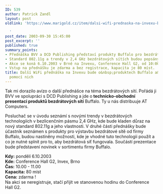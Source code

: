 ```yaml
---
ID: 539
author: Patrick Zandl
layout: post
oldlink: 'https://www.marigold.cz/item/dalsi-wifi-prednaska-na-invexu-bude-o-produktech-buffalo-a-reseni-pomoci-nich

  '
post_date: 2003-09-30 15:45:00
post_excerpt: ''
published: true
summary_points:
- Přednáška BVV a DCD Publishing představí produkty Buffalo pro bezdrátové sítě.
- Standard 802.11g a trendy v 2,4 GHz bezdrátových sítích budou popsány.
- Akce se koná 6.10.2003 v Brně na Invexu, Conference Hall G2, od 10:00.
- Vstup na přednášku je zdarma a bez registrace, kapacita je 80 míst.
title: Další WiFi přednáška na Invexu bude o&nbsp;produktech Buffalo a&nbsp;řešení
  pomocí nich
---
```


<p>
Tak mi dorazilo avízo o další přednášce na téma bezdrátových sítí. Pořádá ji BVV ve spolupráci s DCD Publishing a jde o<STRONG> technicko-obchodní presentaci produktů bezdrátových sítí</STRONG> Buffalo. Ty u nás distribuuje AT Computers. </p>

<p>
Posluchač se v úvodu seznámí s novými trendy v bezdrátových technologiích v bezlicenčním pásmu 2,4 GHz, kde bude kladen důraz na nový standard 802.11g a jeho vlastnosti. V druhé části přednášky bude účastník seznámen s produkty pro výstavbu bezdrátové sítě od firmy Buffalo, budou nastíněny možnosti, kde je vhodné tuto technologii použít a co je nutné splnit pro to, aby bezdrátová síť fungovala. Součástí prezentace bude představení novinek v sortimentu firmy Buffalo.</p>

<p>
<B>Kdy:</B> pondělí 6.10.2003<BR><B>Kde:</B> Conference Hall G2, Invex, Brno<BR><B>Čas:</B> 10.00 - 11.00<BR><B>Kapacita:</B> 80 míst<BR><B>Cena:</B> zdarma !<BR><SPAN class=335023510-25092003>Na akci se neregistruje, stačí přijít ve stanovenou hodinu do Conference Hall G2.</SPAN></FONT></FONT></FONT></p>